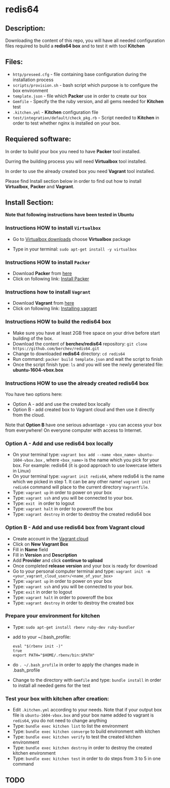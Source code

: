 # redis64

## Description:
Downloading the content of this repo, you will have all needed configuration files required to build a **redis64 box** and to test it with tool **Kitchen**

## Files:
- `http/preseed.cfg` - file containing base configuration during the installation process
- `scripts/provision.sh` - bash script which purpose is to configure the box environment
- `template.json` - file which **Packer** use in order to create our box
- `Gemfile` - Specify the the ruby version, and all gems needed for **Kitchen** test
- `.kitchen.yml` - **Kitchen** configuration file
- `test/integration/default/check_pkg.rb` - Script needed to **Kitchen** in order to test whether nginx is installed on your box.


## Requiered software:
In order to build your box you need to have **Packer** tool installed.

Durring the building process you will need  **Virtualbox** tool installed.

In order to use the already created box you need **Vagrant** tool installed.

Please find Install section below in order to find out how to install **Virtualbox**, **Packer** and **Vagrant**.



## Install Section:
**Note that following instructions have been tested in Ubuntu**

### Instructions HOW to install `Virtualbox`
- Go to [Virtualbox downloads](https://www.virtualbox.org/wiki/Linux_Downloads) choose **Virtualbox** package

- Type in your terminal: `sudo apt-get install -y virtualbox `

### Instructions HOW to install `Packer`
- Download **Packer** from [here](https://www.packer.io/)
- Click on following link: [Install Packer](https://www.packer.io/intro/getting-started/install.html) 

### Instructions how to install `Vagrant`
- Download **Vagrant** from [here](https://www.vagrantup.com/downloads.html)
- Click on following link: [Installing vagrant](https://www.vagrantup.com/docs/installation/)

### Instructions HOW to build the redis64 box
- Make sure you have at least 2GB free space on your drive before start building of the box.
- Download the content of **berchev/redis64** repository: `git clone https://github.com/berchev/redis64.git`
- Change to downloaded **redis64** directory: `cd redis64`
- Run command: `packer build template.json` and wait the script to finish
- Once the script finish type: `ls` and you will see the newly generated file: **ubuntu-1604-vbox.box**

### Instructions HOW to use the already created redis64 box

You have two options here:
- Option A - add and use the created box locally
- Option B - add created box to Vagrant cloud and then use it directly from the cloud.

Note that **Option B** have one serious advantage - you can access your box from everywhere! On everyone computer with access to Internet.

### Option A - Add and use redis64 box locally
- On your terminal type: `vagrant box add --name <box_name> ubuntu-1604-vbox.box` , where `<box_name>` is the name which you pick for your box. For example: redis64 (it is good approach to use lowercase letters in Linux)
- On your terminal type: `vagrant init redis64`, where redis64 is the name which we picked in step 1. 
It can be any other name!
`vagrant init redis64` command will place to the current directory `Vagrantfile`.
- Type: `vagrant up` in order to power on your box
- Type: `vagrant ssh` and you will be connected to your box.
- Type: `exit ` in order to logout
- Type: `vagrant halt` in order to poweroff the box
- Type: `vagrant destroy` in order to destroy the created redis64 box

### Option B - Add and use redis64 box from Vagrant cloud
- Create account in the [Vagrant cloud](https://app.vagrantup.com/)
- Click on **New Vagrant Box**
- Fill in **Name** field
- Fill in **Version** and **Description**
- Add **Provider** and click **continue to upload**
- Once completed **release version** and your box is ready for download
- Go to your personal computer terminal and type: `vagrant init -m <your_vagrant_cloud_user>/<name_of_your_box>`
- Type: `vagrant up` in order to power on your box
- Type: `vagrant ssh` and you will be connected to your box.
- Type: `exit` in order to logout
- Type: `vagrant halt` in order to poweroff the box
- Type: `vagrant destroy` in order to destroy the created box

### Prepare your environment for **kitchen**
- Type: `sudo apt-get install rbenv ruby-dev ruby-bundler`
- add to your ~/.bash_profile: 
  ```
  eval "$(rbenv init -)"
  true
  export PATH="$HOME/.rbenv/bin:$PATH"
  ```
- do `. ~/.bash_profile` in order to apply the changes made in .bash_profile 

- Change to the directory with `Gemfile` and type: `bundle install` in order to install all needed gems for the test

### Test your box with **kitchen** after creation:
- Edit `.kitchen.yml` according to your needs.
Note that if your output box file is `ubuntu-1604-vbox.box` and your box name added to vagrant is `redis64`, you do not need to change anything
- Type: `bundle exec kitchen list` to list the environment
- Type: `bundle exec kitchen converge` to build environment with kitchen
- Type: `bundle exec kitchen verify` to test the created kitchen environment
- Type: `bundle exec kitchen destroy` in order to destroy the created kitchen environment
- Type: `bundle exec kitchen test` in order to do steps from 3 to 5 in one command

## TODO
